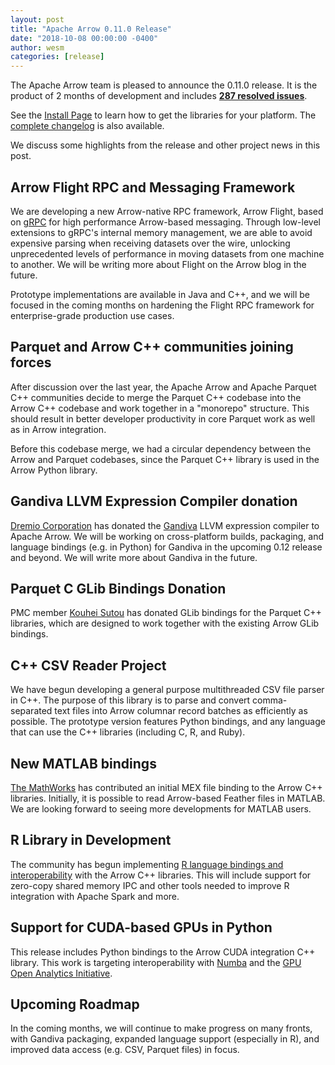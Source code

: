 ```yaml
---
layout: post
title: "Apache Arrow 0.11.0 Release"
date: "2018-10-08 00:00:00 -0400"
author: wesm
categories: [release]
---
```

<!--
{% comment %}
Licensed to the Apache Software Foundation (ASF) under one or more
contributor license agreements.  See the NOTICE file distributed with
this work for additional information regarding copyright ownership.
The ASF licenses this file to you under the Apache License, Version 2.0
(the "License"); you may not use this file except in compliance with
the License.  You may obtain a copy of the License at

http://www.apache.org/licenses/LICENSE-2.0

Unless required by applicable law or agreed to in writing, software
distributed under the License is distributed on an "AS IS" BASIS,
WITHOUT WARRANTIES OR CONDITIONS OF ANY KIND, either express or implied.
See the License for the specific language governing permissions and
limitations under the License.
{% endcomment %}
-->

The Apache Arrow team is pleased to announce the 0.11.0 release. It is the
product of 2 months of development and includes [**287 resolved
issues**][1].

See the [Install Page][2] to learn how to get the libraries for your
platform. The [complete changelog][3] is also available.

We discuss some highlights from the release and other project news in this
post.

## Arrow Flight RPC and Messaging Framework

We are developing a new Arrow-native RPC framework, Arrow Flight, based on
[gRPC][11] for high performance Arrow-based messaging. Through low-level
extensions to gRPC's internal memory management, we are able to avoid expensive
parsing when receiving datasets over the wire, unlocking unprecedented levels
of performance in moving datasets from one machine to another. We will be
writing more about Flight on the Arrow blog in the future.

Prototype implementations are available in Java and C++, and we will be focused
in the coming months on hardening the Flight RPC framework for enterprise-grade
production use cases.

## Parquet and Arrow C++ communities joining forces

After discussion over the last year, the Apache Arrow and Apache Parquet C++
communities decide to merge the Parquet C++ codebase into the Arrow C++
codebase and work together in a "monorepo" structure. This should result in
better developer productivity in core Parquet work as well as in Arrow
integration.

Before this codebase merge, we had a circular dependency between the Arrow and
Parquet codebases, since the Parquet C++ library is used in the Arrow Python
library.

## Gandiva LLVM Expression Compiler donation

[Dremio Corporation][5] has donated the [Gandiva][6] LLVM expression compiler
to Apache Arrow. We will be working on cross-platform builds, packaging, and
language bindings (e.g. in Python) for Gandiva in the upcoming 0.12 release and
beyond. We will write more about Gandiva in the future.

## Parquet C GLib Bindings Donation

PMC member [Kouhei Sutou][7] has donated GLib bindings for the Parquet C++
libraries, which are designed to work together with the existing Arrow GLib
bindings.

## C++ CSV Reader Project

We have begun developing a general purpose multithreaded CSV file parser in
C++. The purpose of this library is to parse and convert comma-separated text
files into Arrow columnar record batches as efficiently as possible. The
prototype version features Python bindings, and any language that can use the
C++ libraries (including C, R, and Ruby).

## New MATLAB bindings

[The MathWorks][12] has contributed an initial MEX file binding to the Arrow
C++ libraries. Initially, it is possible to read Arrow-based Feather files in
MATLAB. We are looking forward to seeing more developments for MATLAB users.

## R Library in Development

The community has begun implementing [R language bindings and interoperability][8]
with the Arrow C++ libraries. This will include support for zero-copy shared
memory IPC and other tools needed to improve R integration with Apache Spark
and more.

## Support for CUDA-based GPUs in Python

This release includes Python bindings to the Arrow CUDA integration C++
library. This work is targeting interoperability with [Numba][9] and the [GPU
Open Analytics Initiative][10].

## Upcoming Roadmap

In the coming months, we will continue to make progress on many fronts, with
Gandiva packaging, expanded language support (especially in R), and improved
data access (e.g. CSV, Parquet files) in focus.

[1]: https://issues.apache.org/jira/issues/?jql=project%20%3D%20ARROW%20AND%20status%20in%20(Resolved%2C%20Closed)%20AND%20fixVersion%20%3D%200.11.0
[2]: https://arrow.apache.org/install
[3]: https://arrow.apache.org/release/0.11.0.html
[4]: https://www.apache.org/dyn/closer.cgi/arrow/arrow-0.11.0/binaries
[5]: http://dremio.com
[6]: http://github.com/dremio/gandiva
[7]: https://github.com/kou
[8]: https://github.com/apache/arrow/tree/master/r
[9]: https://github.com/numba/numba
[10]: http://gpuopenanalytics.com/
[11]: http://grpc.io
[12]: https://mathworks.com
